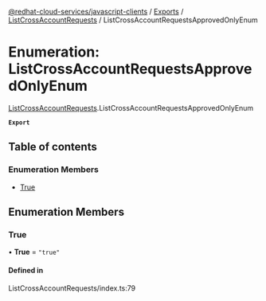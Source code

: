 [@redhat-cloud-services/javascript-clients](../README.md) / [Exports](../modules.md) / [ListCrossAccountRequests](../modules/ListCrossAccountRequests.md) / ListCrossAccountRequestsApprovedOnlyEnum

# Enumeration: ListCrossAccountRequestsApprovedOnlyEnum

[ListCrossAccountRequests](../modules/ListCrossAccountRequests.md).ListCrossAccountRequestsApprovedOnlyEnum

**`Export`**

## Table of contents

### Enumeration Members

- [True](ListCrossAccountRequests.ListCrossAccountRequestsApprovedOnlyEnum.md#true)

## Enumeration Members

### True

• **True** = ``"true"``

#### Defined in

ListCrossAccountRequests/index.ts:79
